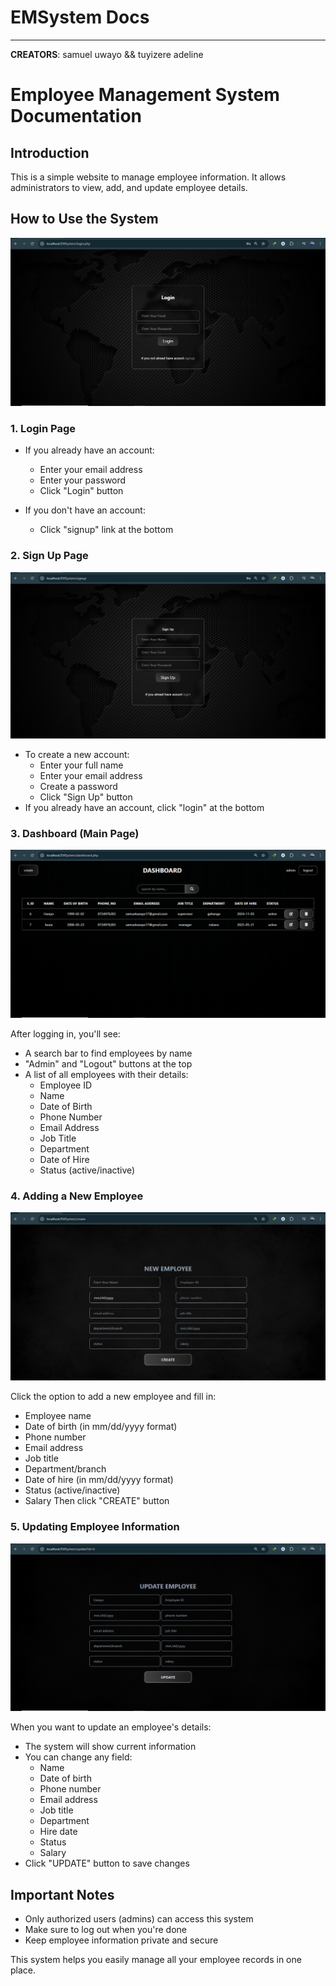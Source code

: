 # EMSystem Docs

---

**CREATORS**: samuel uwayo && tuyizere adeline

# Employee Management System Documentation

## Introduction

This is a simple website to manage employee information. It allows administrators to view, add, and update employee details.

## How to Use the System

![](./images/page4.PNG)

### 1. Login Page

- If you already have an account:
  
  - Enter your email address
  - Enter your password
  - Click "Login" button

- If you don't have an account:
  
  - Click "signup" link at the bottom

### 2. Sign Up Page

![](./images/page5.PNG)

- To create a new account:
  - Enter your full name
  - Enter your email address
  - Create a password
  - Click "Sign Up" button
- If you already have an account, click "login" at the bottom

### 3. Dashboard (Main Page)

![](./images/page1.PNG)

After logging in, you'll see:

- A search bar to find employees by name
- "Admin" and "Logout" buttons at the top
- A list of all employees with their details:
  - Employee ID
  - Name
  - Date of Birth
  - Phone Number
  - Email Address
  - Job Title
  - Department
  - Date of Hire
  - Status (active/inactive)

### 4. Adding a New Employee

![](./images/page2.PNG)

Click the option to add a new employee and fill in:

- Employee name
- Date of birth (in mm/dd/yyyy format)
- Phone number
- Email address
- Job title
- Department/branch
- Date of hire (in mm/dd/yyyy format)
- Status (active/inactive)
- Salary
  Then click "CREATE" button

### 5. Updating Employee Information

![](./images/page3.PNG)

When you want to update an employee's details:

- The system will show current information
- You can change any field:
  - Name
  - Date of birth
  - Phone number
  - Email address
  - Job title
  - Department
  - Hire date
  - Status
  - Salary
- Click "UPDATE" button to save changes

## Important Notes

- Only authorized users (admins) can access this system
- Make sure to log out when you're done
- Keep employee information private and secure

This system helps you easily manage all your employee records in one place.
